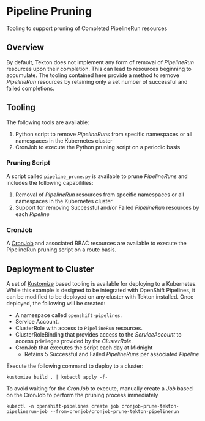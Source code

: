 # Pipeline Pruning

Tooling to support pruning of Completed PipelineRun resources

## Overview

By default, Tekton does not implement any form of removal of _PipelineRun_ resources upon their completion. This can lead to resources beginning to accumulate. The tooling contained here provide a method to remove _PipelineRun_ resources by retaining only a set number of successful and failed completions.

## Tooling

The following tools are available:

1. Python script to remove _PipelineRuns_ from specific namespaces or all namespaces in the Kubernetes cluster
2. CronJob to execute the Python pruning script on a periodic basis

### Pruning Script

A script called `pipeline_prune.py` is available to prune _PipelineRuns_ and includes the following capabilities:

1. Removal of _PipelineRun_ resources from specific namespaces or all namespaces in the Kubernetes cluster
2. Support for removing Successful and/or Failed _PipelineRun_ resources by each _Pipeline_

### CronJob

A [CronJob](https://kubernetes.io/docs/concepts/workloads/controllers/cron-jobs/) and associated RBAC resources are available to execute the PipelineRun pruning script on a route basis. 

## Deployment to Cluster

A set of [Kustomize](https://kustomize.io/) based tooling is available for deploying to a Kubernetes. While this example is designed to be integrated with OpenShift Pipelines, it can be modified to be deployed on any cluster with Tekton installed. Once deployed, the following will be created:

* A namespace called `openshift-pipelines`.
* Service Account.
* ClusterRole with access to `PipelineRun` resources.
* ClusterRoleBinding that provides access to the _ServiceAccount_ to access privileges provided by the _ClusterRole_.
* CronJob that executes the script each day at Midnight
    * Retains 5 Successful and Failed _PipelineRuns_ per associated _Pipeline_

Execute the following command to deploy to a cluster:

```shell
kustomize build . | kubectl apply -f-
```

To avoid waiting for the _CronJob_ to execute, manually create a _Job_ based on the CronJob to perform the pruning process immediately

```shell
kubectl -n openshift-pipelines create job cronjob-prune-tekton-pipelinerun-job --from=cronjob/cronjob-prune-tekton-pipelinerun
```